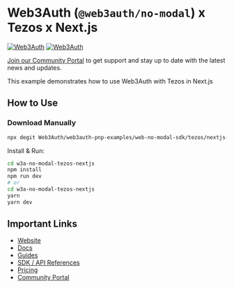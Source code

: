 # Web3Auth (`@web3auth/no-modal`) x Tezos x Next.js

[![Web3Auth](https://img.shields.io/badge/Web3Auth-SDK-blue)](https://web3auth.io/docs/sdk/pnp/web/no-modal)
[![Web3Auth](https://img.shields.io/badge/Web3Auth-Community-cyan)](https://community.web3auth.io)

[Join our Community Portal](https://community.web3auth.io/) to get support and stay up to date with the latest news and updates.

This example demonstrates how to use Web3Auth with Tezos in Next.js

## How to Use

### Download Manually

```bash
npx degit Web3Auth/web3auth-pnp-examples/web-no-modal-sdk/tezos/nextjs-tezos-no-modal-example w3a-no-modal-tezos-nextjs
```

Install & Run:

```bash
cd w3a-no-modal-tezos-nextjs
npm install
npm run dev
# or
cd w3a-no-modal-tezos-nextjs
yarn
yarn dev
```

## Important Links

- [Website](https://web3auth.io)
- [Docs](https://web3auth.io/docs)
- [Guides](https://web3auth.io/docs/content-hub?type=guides)
- [SDK / API References](https://web3auth.io/docs/sdk)
- [Pricing](https://web3auth.io/pricing.html)
- [Community Portal](https://community.web3auth.io)
